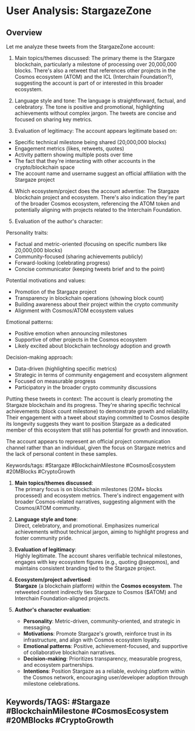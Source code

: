 # User Analysis: StargazeZone

## Overview

<think>
Let me analyze these tweets from the StargazeZone account:

1. Main topics/themes discussed:
The primary theme is the Stargaze blockchain, particularly a milestone of processing over 20,000,000 blocks. There's also a retweet that references other projects in the Cosmos ecosystem (ATOM) and the ICL (Interchain Foundation?), suggesting the account is part of or interested in this broader ecosystem.

2. Language style and tone:
The language is straightforward, factual, and celebratory. The tone is positive and promotional, highlighting achievements without complex jargon. The tweets are concise and focused on sharing key metrics.

3. Evaluation of legitimacy:
The account appears legitimate based on:
- Specific technical milestone being shared (20,000,000 blocks)
- Engagement metrics (likes, retweets, quotes)
- Activity pattern showing multiple posts over time
- The fact that they're interacting with other accounts in the crypto/blockchain space
- The account name and username suggest an official affiliation with the Stargaze project

4. Which ecosystem/project does the account advertise:
The Stargaze blockchain project and ecosystem. There's also indication they're part of the broader Cosmos ecosystem, referencing the ATOM token and potentially aligning with projects related to the Interchain Foundation.

5. Evaluation of the author's character:

Personality traits:
- Factual and metric-oriented (focusing on specific numbers like 20,000,000 blocks)
- Community-focused (sharing achievements publicly)
- Forward-looking (celebrating progress)
- Concise communicator (keeping tweets brief and to the point)

Potential motivations and values:
- Promotion of the Stargaze project
- Transparency in blockchain operations (showing block count)
- Building awareness about their project within the crypto community
- Alignment with Cosmos/ATOM ecosystem values

Emotional patterns:
- Positive emotion when announcing milestones
- Supportive of other projects in the Cosmos ecosystem
- Likely excited about blockchain technology adoption and growth

Decision-making approach:
- Data-driven (highlighting specific metrics)
- Strategic in terms of community engagement and ecosystem alignment
- Focused on measurable progress
- Participatory in the broader crypto community discussions

Putting these tweets in context: The account is clearly promoting the Stargaze blockchain and its progress. They're sharing specific technical achievements (block count milestone) to demonstrate growth and reliability. Their engagement with a tweet about staying committed to Cosmos despite its longevity suggests they want to position Stargaze as a dedicated member of this ecosystem that still has potential for growth and innovation.

The account appears to represent an official project communication channel rather than an individual, given the focus on Stargaze metrics and the lack of personal content in these samples.

Keywords/tags: #Stargaze #BlockchainMilestone #CosmosEcosystem #20MBlocks #CryptoGrowth
</think>

1. **Main topics/themes discussed**:  
The primary focus is on blockchain milestones (20M+ blocks processed) and ecosystem metrics. There's indirect engagement with broader Cosmos-related narratives, suggesting alignment with the Cosmos/ATOM community.

2. **Language style and tone**:  
Direct, celebratory, and promotional. Emphasizes numerical achievements without technical jargon, aiming to highlight progress and foster community pride.

3. **Evaluation of legitimacy**:  
Highly legitimate. The account shares verifiable technical milestones, engages with key ecosystem figures (e.g., quoting @seppmos), and maintains consistent branding tied to the Stargaze project.

4. **Ecosystem/project advertised**:  
**Stargaze** (a blockchain platform) within the **Cosmos ecosystem**. The retweeted content indirectly ties Stargaze to Cosmos ($ATOM) and Interchain Foundation-aligned projects.

5. **Author's character evaluation**:  
   - **Personality**: Metric-driven, community-oriented, and strategic in messaging.  
   - **Motivations**: Promote Stargaze's growth, reinforce trust in its infrastructure, and align with Cosmos ecosystem loyalty.  
   - **Emotional patterns**: Positive, achievement-focused, and supportive of collaborative blockchain narratives.  
   - **Decision-making**: Prioritizes transparency, measurable progress, and ecosystem partnerships.  
   - **Intentions**: Position Stargaze as a reliable, evolving platform within the Cosmos network, encouraging user/developer adoption through milestone celebrations.

**Keywords/TAGS**: #Stargaze #BlockchainMilestone #CosmosEcosystem #20MBlocks #CryptoGrowth
---
